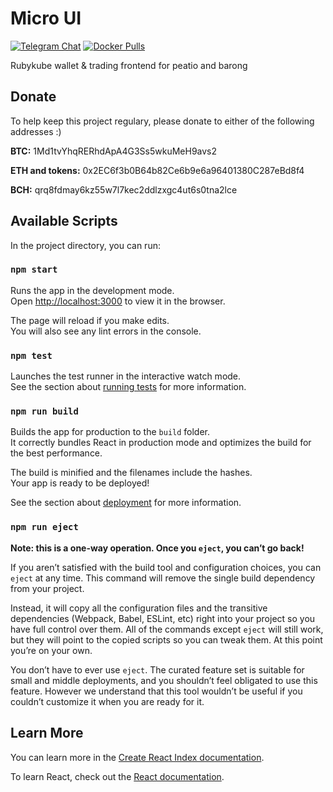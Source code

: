 # Micro UI

[![Telegram Chat](https://raster.shields.io/badge/join-Telegram-green.png)](https://t.me/microui)
[![Docker Pulls](https://img.shields.io/docker/pulls/AtomicLemon/microui)](https://cloud.docker.com/repository/docker/atomiclemon/microui)

Rubykube wallet & trading frontend for peatio and barong

## Donate

To help keep this project regulary, please donate to either of the following addresses :)

**BTC:** 1Md1tvYhqRERhdApA4G3Ss5wkuMeH9avs2

**ETH and tokens:** 0x2EC6f3b0B64b82Ce6b9e6a96401380C287eBd8f4

**BCH:** qrq8fdmay6kz55w7l7kec2ddlzxgc4ut6s0tna2lce

## Available Scripts

In the project directory, you can run:

### `npm start`

Runs the app in the development mode.<br>
Open [http://localhost:3000](http://localhost:3000) to view it in the browser.

The page will reload if you make edits.<br>
You will also see any lint errors in the console.

### `npm test`

Launches the test runner in the interactive watch mode.<br>
See the section about [running tests](https://facebook.github.io/create-react-app/docs/running-tests) for more information.

### `npm run build`

Builds the app for production to the `build` folder.<br>
It correctly bundles React in production mode and optimizes the build for the best performance.

The build is minified and the filenames include the hashes.<br>
Your app is ready to be deployed!

See the section about [deployment](https://facebook.github.io/create-react-app/docs/deployment) for more information.

### `npm run eject`

**Note: this is a one-way operation. Once you `eject`, you can’t go back!**

If you aren’t satisfied with the build tool and configuration choices, you can `eject` at any time. This command will remove the single build dependency from your project.

Instead, it will copy all the configuration files and the transitive dependencies (Webpack, Babel, ESLint, etc) right into your project so you have full control over them. All of the commands except `eject` will still work, but they will point to the copied scripts so you can tweak them. At this point you’re on your own.

You don’t have to ever use `eject`. The curated feature set is suitable for small and middle deployments, and you shouldn’t feel obligated to use this feature. However we understand that this tool wouldn’t be useful if you couldn’t customize it when you are ready for it.

## Learn More

You can learn more in the [Create React Index documentation](https://facebook.github.io/create-react-app/docs/getting-started).

To learn React, check out the [React documentation](https://reactjs.org/).
